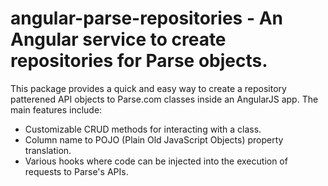 # angular-parse-repositories - An Angular service to create repositories for Parse objects.

This package provides a quick and easy way to create a repository patterened API objects to Parse.com classes inside an AngularJS app. The main features include:

- Customizable CRUD methods for interacting with a class.
- Column name to POJO (Plain Old JavaScript Objects) property translation.
- Various hooks where code can be injected into the execution of requests to Parse's APIs.